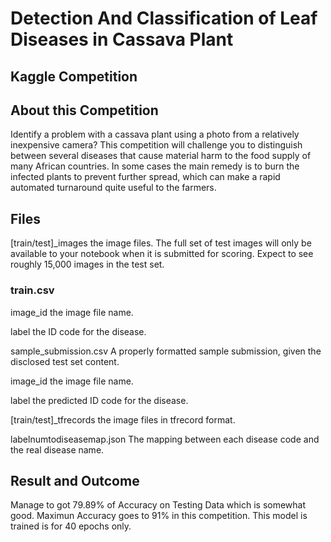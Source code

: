 # Detection And Classification of Leaf Diseases in Cassava Plant
## Kaggle Competition
## About this Competition
Identify a problem with a cassava plant using a photo from a relatively inexpensive camera? This competition will challenge you to distinguish between several diseases that cause material harm to the food supply of many African countries. In some cases the main remedy is to burn the infected plants to prevent further spread, which can make a rapid automated turnaround quite useful to the farmers.

## Files
[train/test]_images the image files. The full set of test images will only be available to your notebook when it is submitted for scoring. Expect to see roughly 15,000 images in the test set.

### train.csv

image_id the image file name.

label the ID code for the disease.

sample_submission.csv A properly formatted sample submission, given the disclosed test set content.

image_id the image file name.

label the predicted ID code for the disease.

[train/test]_tfrecords the image files in tfrecord format.

labelnumtodiseasemap.json The mapping between each disease code and the real disease name.

## Result and Outcome
Manage to got 79.89% of Accuracy on Testing Data which is somewhat good. Maximun Accuracy goes to 91% in this competition. This model is trained is for 40 epochs only.
